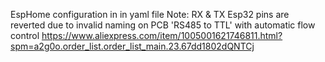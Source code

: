 EspHome configuration in in yaml file
Note: RX & TX Esp32 pins are reverted due to invalid naming on PCB 'RS485 to TTL' with automatic flow control
https://www.aliexpress.com/item/1005001621746811.html?spm=a2g0o.order_list.order_list_main.23.67dd1802dQNTCj
